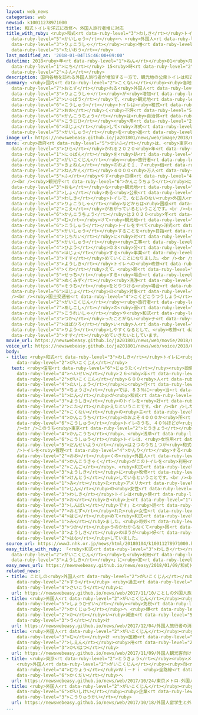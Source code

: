 ```yaml
---
layout: web_news
categories: web
newsid: k10011278971000
title: 和式トイレを洋式に改修へ 外国人旅行者増に対応
title_with_ruby: <ruby>和式<rt data-ruby-level="3">わしき</rt></ruby>トイレを<ruby>洋式<rt data-ruby-level="3">ようしき</rt></ruby>に<ruby>改修<rt
  data-ruby-level="5">かいしゅう</rt></ruby>へ <ruby>外国人<rt data-ruby-level="2">がいこくじん</rt></ruby><ruby>旅行者<rt
  data-ruby-level="3">りょこうしゃ</rt></ruby><ruby>増<rt data-ruby-level="5">ぞう</rt></ruby>に<ruby>対応<rt
  data-ruby-level="5">たいおう</rt></ruby>
last_modified_at: '2018-01-04T15:46:00+09:00'
datetime: 2018<ruby>年<rt data-ruby-level="1">ねん</rt></ruby>01<ruby>月<rt data-ruby-level="1">がつ</rt></ruby>04<ruby>日<rt
  data-ruby-level="1">にち</rt></ruby> 15<ruby>時<rt data-ruby-level="2">じ</rt></ruby>46<ruby>分<rt
  data-ruby-level="2">ふん</rt></ruby>
description: 国内各地を訪れる外国人旅行者が増加する一方で、観光地の公衆トイレは和式トイレが多く不評だとして、観光庁は自治体に工事費用を補助して洋式トイレへの改修を進めていくことになりました。
summary: <ruby>国内<rt data-ruby-level="2">こくない</rt></ruby><ruby>各地<rt data-ruby-level="4">かくち</rt></ruby>を<ruby>訪<rt
  data-ruby-level="7">おとず</rt></ruby>れる<ruby>外国人<rt data-ruby-level="2">がいこくじん</rt></ruby><ruby>旅行者<rt
  data-ruby-level="3">りょこうしゃ</rt></ruby>が<ruby>増加<rt data-ruby-level="5">ぞうか</rt></ruby>する<ruby>一方<rt
  data-ruby-level="2">いっぽう</rt></ruby>で、<ruby>観光地<rt data-ruby-level="4">かんこうち</rt></ruby>の<ruby>公衆<rt
  data-ruby-level="6">こうしゅう</rt></ruby>トイレは<ruby>和式<rt data-ruby-level="3">わしき</rt></ruby>トイレが<ruby>多<rt
  data-ruby-level="2">おお</rt></ruby>く<ruby>不評<rt data-ruby-level="5">ふひょう</rt></ruby>だとして、<ruby>観光庁<rt
  data-ruby-level="6">かんこうちょう</rt></ruby>は<ruby>自治体<rt data-ruby-level="4">じちたい</rt></ruby>に<ruby>工事費<rt
  data-ruby-level="4">こうじひ</rt></ruby><ruby>用<rt data-ruby-level="2">よう</rt></ruby>を<ruby>補助<rt
  data-ruby-level="6">ほじょ</rt></ruby>して<ruby>洋式<rt data-ruby-level="3">ようしき</rt></ruby>トイレへの<ruby>改修<rt
  data-ruby-level="5">かいしゅう</rt></ruby>を<ruby>進<rt data-ruby-level="3">すす</rt></ruby>めていくことになりました。
image_url: https://newswebeasy.github.io/ja201801/news/web/image/2018/01/04/K10011278971_1801041555_1801041556_01_02.jpg
more: <ruby>政府<rt data-ruby-level="5">せいふ</rt></ruby>は、<ruby>東京<rt data-ruby-level="2">とうきょう</rt></ruby>オリンピック・パラリンピックが<ruby>開<rt
  data-ruby-level="3">ひら</rt></ruby>かれる２０２０<ruby>年<rt data-ruby-level="1">ねん</rt></ruby>までに、<ruby>日本<rt
  data-ruby-level="1">にっぽん</rt></ruby>を<ruby>訪<rt data-ruby-level="7">おとず</rt></ruby>れる<ruby>外国人<rt
  data-ruby-level="2">がいこくじん</rt></ruby><ruby>旅行者<rt data-ruby-level="3">りょこうしゃ</rt></ruby>を<ruby>去年<rt
  data-ruby-level="3">きょねん</rt></ruby>のおよそ１．７<ruby>倍<rt data-ruby-level="3">ばい</rt></ruby>の<ruby>年間<rt
  data-ruby-level="2">ねんかん</rt></ruby>４０００<ruby>万人<rt data-ruby-level="2">まんにん</rt></ruby>に<ruby>増<rt
  data-ruby-level="5">ふ</rt></ruby>やす<ruby>目標<rt data-ruby-level="4">もくひょう</rt></ruby>をかかげています。<br
  /><br /><ruby>観光庁<rt data-ruby-level="6">かんこうちょう</rt></ruby>によりますと<ruby>国内<rt data-ruby-level="2">こくない</rt></ruby>の<ruby>主<rt
  data-ruby-level="3">おも</rt></ruby>な<ruby>観光地<rt data-ruby-level="4">かんこうち</rt></ruby>のおよそ４０００か<ruby>所<rt
  data-ruby-level="3">しょ</rt></ruby>ある<ruby>公衆<rt data-ruby-level="6">こうしゅう</rt></ruby>トイレのうち、４０％ほどが<ruby>和式<rt
  data-ruby-level="3">わしき</rt></ruby>トイレで、なじみのない<ruby>外国人<rt data-ruby-level="2">がいこくじん</rt></ruby><ruby>旅行者<rt
  data-ruby-level="3">りょこうしゃ</rt></ruby>などからは<ruby>困惑<rt data-ruby-level="7">こんわく</rt></ruby>の<ruby>声<rt
  data-ruby-level="2">こえ</rt></ruby>があがっているということです。<br /><br />こうしたことから、<ruby>観光庁<rt
  data-ruby-level="6">かんこうちょう</rt></ruby>は２０２０<ruby>年<rt data-ruby-level="1">ねん</rt></ruby>に<ruby>向<rt
  data-ruby-level="3">む</rt></ruby>けて<ruby>観光地<rt data-ruby-level="4">かんこうち</rt></ruby>の<ruby>公衆<rt
  data-ruby-level="6">こうしゅう</rt></ruby>トイレをすべて<ruby>洋式<rt data-ruby-level="3">ようしき</rt></ruby>に<ruby>改修<rt
  data-ruby-level="5">かいしゅう</rt></ruby>することを<ruby>目指<rt data-ruby-level="3">めざ</rt></ruby>し、<ruby>自治体<rt
  data-ruby-level="4">じちたい</rt></ruby>に<ruby>対<rt data-ruby-level="3">たい</rt></ruby>して<ruby>改修<rt
  data-ruby-level="5">かいしゅう</rt></ruby><ruby>工事<rt data-ruby-level="3">こうじ</rt></ruby>の<ruby>費用<rt
  data-ruby-level="4">ひよう</rt></ruby>の３<ruby>分<rt data-ruby-level="2">ふん</rt></ruby>の１を<ruby>補助<rt
  data-ruby-level="6">ほじょ</rt></ruby>する<ruby>事業<rt data-ruby-level="3">じぎょう</rt></ruby>を<ruby>進<rt
  data-ruby-level="3">すす</rt></ruby>めていくことになりました。<br /><br /><ruby>観光庁<rt data-ruby-level="6">かんこうちょう</rt></ruby>は<ruby>洋式<rt
  data-ruby-level="3">ようしき</rt></ruby>トイレへの<ruby>改修<rt data-ruby-level="5">かいしゅう</rt></ruby>に<ruby>加<rt
  data-ruby-level="4">くわ</rt></ruby>えて、<ruby>新<rt data-ruby-level="2">あら</rt></ruby>たに<ruby>設置<rt
  data-ruby-level="5">せっち</rt></ruby>する<ruby>場合<rt data-ruby-level="2">ばあい</rt></ruby>や<ruby>温水<rt
  data-ruby-level="8">ぬくみず</rt></ruby><ruby>洗浄<rt data-ruby-level="7">せんじょう</rt></ruby>の<ruby>装置<rt
  data-ruby-level="6">そうち</rt></ruby>をとりつける<ruby>場合<rt data-ruby-level="2">ばあい</rt></ruby>も<ruby>補助<rt
  data-ruby-level="6">ほじょ</rt></ruby>の<ruby>対象<rt data-ruby-level="4">たいしょう</rt></ruby>にするとしています。<br
  /><br /><ruby>国土交通省<rt data-ruby-level="4">こくどこうつうしょう</rt></ruby>は、<ruby>洋式<rt data-ruby-level="3">ようしき</rt></ruby>トイレは<ruby>外国人<rt
  data-ruby-level="2">がいこくじん</rt></ruby><ruby>旅行者<rt data-ruby-level="3">りょこうしゃ</rt></ruby>だけでなく、<ruby>足腰<rt
  data-ruby-level="7">あしこし</rt></ruby>の<ruby>弱<rt data-ruby-level="2">よわ</rt></ruby>い<ruby>高齢者<rt
  data-ruby-level="7">こうれいしゃ</rt></ruby>や<ruby>和式<rt data-ruby-level="3">わしき</rt></ruby>を<ruby>使<rt
  data-ruby-level="3">つか</rt></ruby>ったことがない<ruby>子<rt data-ruby-level="1">こ</rt></ruby>どもなど<ruby>幅広<rt
  data-ruby-level="7">はばひろ</rt></ruby>い<ruby>人<rt data-ruby-level="1">ひと</rt></ruby>にとって<ruby>利用<rt
  data-ruby-level="4">りよう</rt></ruby>しやすくなるとして、<ruby>改修<rt data-ruby-level="5">かいしゅう</rt></ruby>を<ruby>進<rt
  data-ruby-level="3">すす</rt></ruby>めていきたいとしています。
movie_url: https://newswebeasy.github.io/ja201801/news/web/movie/2018/01/04/k10011278971_201801041814_201801041817.mp4
voice_url: https://newswebeasy.github.io/ja201801/news/web/voice/2018/01/04/k10011278971_201801041814_201801041817.mp3
body:
- title: <ruby>和式<rt data-ruby-level="3">わしき</rt></ruby>トイレに<ruby>戸惑<rt data-ruby-level="7">とまど</rt></ruby>う<ruby>外国人<rt
    data-ruby-level="2">がいこくじん</rt></ruby>
  text: <ruby>住宅<rt data-ruby-level="6">じゅうたく</rt></ruby><ruby>設備<rt data-ruby-level="5">せつび</rt></ruby>メーカーのＴＯＴＯが<ruby>平成<rt
    data-ruby-level="4">へいせい</rt></ruby>２６<ruby>年<rt data-ruby-level="1">ねん</rt></ruby>に<ruby>外国人<rt
    data-ruby-level="2">がいこくじん</rt></ruby>６００<ruby>人<rt data-ruby-level="1">にん</rt></ruby>を<ruby>対象<rt
    data-ruby-level="4">たいしょう</rt></ruby>に<ruby>行<rt data-ruby-level="4">おこな</rt></ruby>った<ruby>調査<rt
    data-ruby-level="5">ちょうさ</rt></ruby>では、８３％に<ruby>当<rt data-ruby-level="2">あ</rt></ruby>たる５００<ruby>人<rt
    data-ruby-level="1">にん</rt></ruby>が<ruby>和式<rt data-ruby-level="3">わしき</rt></ruby>より<ruby>洋式<rt
    data-ruby-level="3">ようしき</rt></ruby>のトイレを<ruby>好<rt data-ruby-level="4">この</rt></ruby>むと<ruby>答<rt
    data-ruby-level="2">こた</rt></ruby>えたということです。<br /><br />しかし<ruby>観光庁<rt data-ruby-level="6">かんこうちょう</rt></ruby>によりますと、<ruby>国内<rt
    data-ruby-level="2">こくない</rt></ruby>の<ruby>主<rt data-ruby-level="3">おも</rt></ruby>な<ruby>観光地<rt
    data-ruby-level="4">かんこうち</rt></ruby>のおよそ４０００か<ruby>所<rt data-ruby-level="3">しょ</rt></ruby>ある<ruby>公衆<rt
    data-ruby-level="6">こうしゅう</rt></ruby>トイレのうち、４０％ほどが<ruby>和式<rt data-ruby-level="3">わしき</rt></ruby>トイレだということです。<br
    /><br />このうち<ruby>東京<rt data-ruby-level="2">とうきょう</rt></ruby><ruby>有数<rt data-ruby-level="3">ゆうすう</rt></ruby>の<ruby>観光地<rt
    data-ruby-level="4">かんこうち</rt></ruby>、<ruby>浅草<rt data-ruby-level="4">あさくさ</rt></ruby>にある<ruby>公衆<rt
    data-ruby-level="6">こうしゅう</rt></ruby>トイレは、<ruby>女性用<rt data-ruby-level="5">じょせいよう</rt></ruby>は５つのうち２つが、<ruby>男性用<rt
    data-ruby-level="5">だんせいよう</rt></ruby>は２つのうち１つが<ruby>和式<rt data-ruby-level="3">わしき</rt></ruby>トイレです。<br
    />トイレを<ruby>管理<rt data-ruby-level="4">かんり</rt></ruby>する<ruby>台東区<rt data-ruby-level="3">たいとうく</rt></ruby>は、<ruby>多<rt
    data-ruby-level="2">おお</rt></ruby>くの<ruby>外国人<rt data-ruby-level="2">がいこくじん</rt></ruby><ruby>観光客<rt
    data-ruby-level="4">かんこうきゃく</rt></ruby>がこのトイレを<ruby>利用<rt data-ruby-level="4">りよう</rt></ruby>することから、<ruby>今後<rt
    data-ruby-level="2">こんご</rt></ruby>、<ruby>和式<rt data-ruby-level="3">わしき</rt></ruby>トイレを<ruby>洋式<rt
    data-ruby-level="3">ようしき</rt></ruby>に<ruby>改修<rt data-ruby-level="5">かいしゅう</rt></ruby>することを<ruby>検討<rt
    data-ruby-level="6">けんとう</rt></ruby>しているということです。<br /><br /><ruby>和式<rt data-ruby-level="3">わしき</rt></ruby>トイレを<ruby>見<rt
    data-ruby-level="1">み</rt></ruby>た<ruby>アメリカ<rt data-ruby-level="1">あめりか</rt></ruby><ruby>人<rt
    data-ruby-level="1">じん</rt></ruby>の<ruby>女性<rt data-ruby-level="5">じょせい</rt></ruby>は「<ruby>和式<rt
    data-ruby-level="3">わしき</rt></ruby>トイレは<ruby>使<rt data-ruby-level="3">つか</rt></ruby>ったことがありません。しゃがんだら<ruby>起<rt
    data-ruby-level="3">お</rt></ruby>き<ruby>上<rt data-ruby-level="1">あ</rt></ruby>がれるかが<ruby>心配<rt
    data-ruby-level="3">しんぱい</rt></ruby>です」と<ruby>話<rt data-ruby-level="2">はな</rt></ruby>していました。また、アルゼンチンから<ruby>訪<rt
    data-ruby-level="7">おとず</rt></ruby>れた<ruby>女性<rt data-ruby-level="5">じょせい</rt></ruby>は「<ruby>初<rt
    data-ruby-level="4">はじ</rt></ruby>めて<ruby>和式<rt data-ruby-level="3">わしき</rt></ruby>トイレを<ruby>見<rt
    data-ruby-level="1">み</rt></ruby>ました。<ruby>奇妙<rt data-ruby-level="7">きみょう</rt></ruby>でどう<ruby>使<rt
    data-ruby-level="3">つか</rt></ruby>うのかわからなくて<ruby>困<rt data-ruby-level="6">こま</rt></ruby>ります。<ruby>洋式<rt
    data-ruby-level="3">ようしき</rt></ruby>のほうが<ruby>好<rt data-ruby-level="4">この</rt></ruby>ましいです」と<ruby>話<rt
    data-ruby-level="2">はな</rt></ruby>していました。
source_url: https://www3.nhk.or.jp/news/html/20180104/k10011278971000.html
easy_title_with_ruby: 「<ruby>和式<rt data-ruby-level="3">わしき</rt></ruby>」トイレを<ruby>外国人<rt
  data-ruby-level="2">がいこくじん</rt></ruby>も<ruby>利用<rt data-ruby-level="4">りよう</rt></ruby>しやすい「<ruby>洋式<rt
  data-ruby-level="3">ようしき</rt></ruby>」に<ruby>変<rt data-ruby-level="4">か</rt></ruby>える
easy_news_url: https://newswebeasy.github.io/news/easy/2018/01/09/和式トイレを外国人も利用しやすい洋式に変える
related_news:
- title: ことしの<ruby>外国人<rt data-ruby-level="2">がいこくじん</rt></ruby><ruby>旅行者<rt data-ruby-level="3">りょこうしゃ</rt></ruby><ruby>数<rt
    data-ruby-level="2">すう</rt></ruby> <ruby>過去<rt data-ruby-level="5">かこ</rt></ruby><ruby>最高<rt
    data-ruby-level="4">さいこう</rt></ruby>に
  url: https://newswebeasy.github.io/news/web/2017/11/10/ことしの外国人旅行者数-過去最高に
- title: <ruby>外国人<rt data-ruby-level="2">がいこくじん</rt></ruby><ruby>旅行者<rt data-ruby-level="3">りょこうしゃ</rt></ruby>の<ruby>消費税<rt
    data-ruby-level="5">しょうひぜい</rt></ruby><ruby>免税<rt data-ruby-level="7">めんぜい</rt></ruby><ruby>拡充<rt
    data-ruby-level="7">かくじゅう</rt></ruby>へ <ruby>爆<rt data-ruby-level="7">ばく</rt></ruby><ruby>買<rt
    data-ruby-level="2">か</rt></ruby>い<ruby>減速<rt data-ruby-level="5">げんそく</rt></ruby><ruby>受<rt
    data-ruby-level="3">う</rt></ruby>け
  url: https://newswebeasy.github.io/news/web/2017/12/04/外国人旅行者の消費税免税拡充へ-爆買い減速受け
- title: <ruby>外国人<rt data-ruby-level="2">がいこくじん</rt></ruby><ruby>観光客<rt data-ruby-level="4">かんこうきゃく</rt></ruby><ruby>向<rt
    data-ruby-level="3">む</rt></ruby>け <ruby>医療<rt data-ruby-level="7">いりょう</rt></ruby><ruby>支援<rt
    data-ruby-level="7">しえん</rt></ruby><ruby>用<rt data-ruby-level="2">よう</rt></ruby>アプリを<ruby>開発<rt
    data-ruby-level="3">かいはつ</rt></ruby>
  url: https://newswebeasy.github.io/news/web/2017/11/09/外国人観光客向け-医療支援用アプリを開発
- title: <ruby>東京<rt data-ruby-level="2">とうきょう</rt></ruby><ruby>メトロ<rt data-ruby-level="2">めとろ</rt></ruby>
    <ruby>外国人<rt data-ruby-level="2">がいこくじん</rt></ruby><ruby>向<rt data-ruby-level="3">む</rt></ruby>け<ruby>無料<rt
    data-ruby-level="4">むりょう</rt></ruby>Ｗｉ－Ｆｉ <ruby>全路線<rt data-ruby-level="3">ぜんろせん</rt></ruby>に<ruby>拡大<rt
    data-ruby-level="6">かくだい</rt></ruby>へ
  url: https://newswebeasy.github.io/news/web/2017/10/24/東京メトロ-外国人向け無料Wi-Fi-全路線に拡大へ
- title: <ruby>外国人<rt data-ruby-level="2">がいこくじん</rt></ruby><ruby>留学生<rt data-ruby-level="5">りゅうがくせい</rt></ruby>と<ruby>外資系<rt
    data-ruby-level="6">がいしけい</rt></ruby><ruby>企業<rt data-ruby-level="7">きぎょう</rt></ruby>の<ruby>交流会<rt
    data-ruby-level="3">こうりゅうかい</rt></ruby>
  url: https://newswebeasy.github.io/news/web/2017/10/18/外国人留学生と外資系企業の交流会
...
```

